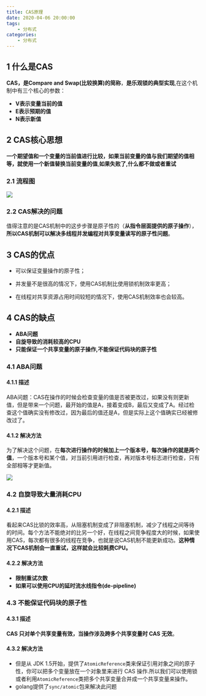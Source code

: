 ```yaml
---
title: CAS原理
date: 2020-04-06 20:00:00
tags:
    - 分布式
categories:
    - 分布式
---
```




## 1 什么是CAS

**CAS，是Compare and Swap(比较换算)的简称**，**是乐观锁的典型实现**,在这个机制中有三个核心的参数：

- **V表示变量当前的值**
- **E表示预期的值**
- **N表示新值**



## 2 CAS核心思想

**一个期望值和一个变量的当前值进行比较，如果当前变量的值与我们期望的值相等，就使用一个新值替换当前变量的值**,**如果失败了,什么都不做或者重试**

### 2.1 流程图

![](http://dist415.oss-cn-beijing.aliyuncs.com/cas.png)

### 2.2 CAS解决的问题

值得注意的是CAS机制中的这步步骤是原子性的（**从指令层面提供的原子操作**），**所以CAS机制可以解决多线程并发编程对共享变量读写的原子性问题**。



## 3 CAS的优点

- 可以保证变量操作的原子性；

- 并发量不是很高的情况下，使用CAS机制比使用锁机制效率更高；
- 在线程对共享资源占用时间较短的情况下，使用CAS机制效率也会较高。



## 4 CAS的缺点

- **ABA问题**
- **自旋导致的消耗较高的CPU**
- **只能保证一个共享变量的原子操作,不能保证代码块的原子性**

### 4.1 ABA问题

#### 4.1.1 描述

ABA问题：CAS在操作的时候会检查变量的值是否被更改过，如果没有则更新值，但是带来一个问题，最开始的值是A，接着变成B，最后又变成了A。经过检查这个值确实没有修改过，因为最后的值还是A，但是实际上这个值确实已经被修改过了。

#### 4.1.2 解决方法

为了解决这个问题，在**每次进行操作的时候加上一个版本号，每次操作的就是两个值**，一个版本号和某个值，对当前引用进行检查，再对版本号标志进行检查，只有全部相等才更新值。

![](http://dist415.oss-cn-beijing.aliyuncs.com/casaba.png)



### 4.2 自旋导致大量消耗CPU

#### 4.2.1 描述

看起来CAS比锁的效率高，从阻塞机制变成了非阻塞机制，减少了线程之间等待的时间。每个方法不能绝对的比另一个好，在线程之间竞争程度大的时候，如果使用CAS，每次都有很多的线程在竞争，也就是说CAS机制不能更新成功。**这种情况下CAS机制会一直重试，这样就会比较耗费CPU。**

#### 4.2.2 解决方法

- **限制重试次数**
- **如果可以使用CPU的延时流水线指令(de-pipeline)**



### 4.3 不能保证代码块的原子性

#### 4.3.1 描述

**CAS 只对单个共享变量有效，当操作涉及跨多个共享变量时 CAS 无效**。

#### 4.3.2 解决方法

- 但是从 JDK 1.5开始，提供了`AtomicReference`类来保证引用对象之间的原子性，你可以把多个变量放在一个对象里来进行 CAS 操作.所以我们可以使用锁或者利用`AtomicReference`类把多个共享变量合并成一个共享变量来操作。
- golang提供了`sync/atomic`包来解决此问题




